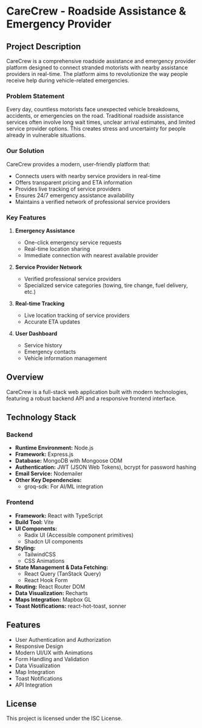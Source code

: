 # CareCrew - Roadside Assistance & Emergency Provider

## Project Description
CareCrew is a comprehensive roadside assistance and emergency provider platform designed to connect stranded motorists with nearby assistance providers in real-time. The platform aims to revolutionize the way people receive help during vehicle-related emergencies.

### Problem Statement
Every day, countless motorists face unexpected vehicle breakdowns, accidents, or emergencies on the road. Traditional roadside assistance services often involve long wait times, unclear arrival estimates, and limited service provider options. This creates stress and uncertainty for people already in vulnerable situations.

### Our Solution
CareCrew provides a modern, user-friendly platform that:
- Connects users with nearby service providers in real-time
- Offers transparent pricing and ETA information
- Provides live tracking of service providers
- Ensures 24/7 emergency assistance availability
- Maintains a verified network of professional service providers

### Key Features
1. **Emergency Assistance**
   - One-click emergency service requests
   - Real-time location sharing
   - Immediate connection with nearest available provider

2. **Service Provider Network**
   - Verified professional service providers
   - Specialized service categories (towing, tire change, fuel delivery, etc.)

3. **Real-time Tracking**
   - Live location tracking of service providers
   - Accurate ETA updates

4. **User Dashboard**
   - Service history
   - Emergency contacts
   - Vehicle information management

## Overview
CareCrew is a full-stack web application built with modern technologies, featuring a robust backend API and a responsive frontend interface.

## Technology Stack

### Backend
- **Runtime Environment:** Node.js
- **Framework:** Express.js
- **Database:** MongoDB with Mongoose ODM
- **Authentication:** JWT (JSON Web Tokens), bcrypt for password hashing
- **Email Service:** Nodemailer
- **Other Key Dependencies:**
  - groq-sdk: For AI/ML integration

### Frontend
- **Framework:** React with TypeScript
- **Build Tool:** Vite
- **UI Components:** 
  - Radix UI (Accessible component primitives)
  - Shadcn UI components
- **Styling:** 
  - TailwindCSS
  - CSS Animations
- **State Management & Data Fetching:**
  - React Query (TanStack Query)
  - React Hook Form
- **Routing:** React Router DOM
- **Data Visualization:** Recharts
- **Maps Integration:** Mapbox GL
- **Toast Notifications:** react-hot-toast, sonner

## Features
- User Authentication and Authorization
- Responsive Design
- Modern UI/UX with Animations
- Form Handling and Validation
- Data Visualization
- Map Integration
- Toast Notifications
- API Integration

## License
This project is licensed under the ISC License.
